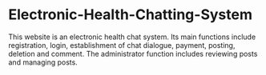 # Electronic-Health-Chatting-System
This website is an electronic health chat system. Its main functions include registration, login, establishment of chat dialogue, payment, posting, deletion and comment. The administrator function includes reviewing posts and managing posts.
